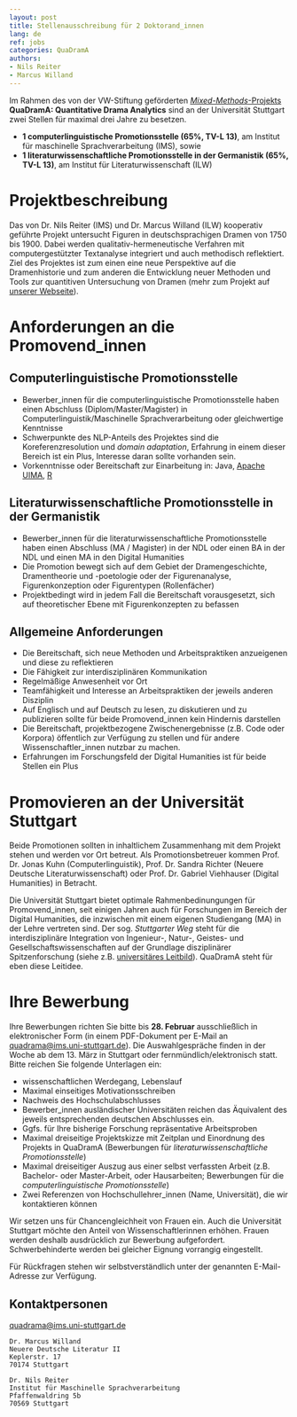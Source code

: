 ```yaml
---
layout: post
title: Stellenausschreibung für 2 Doktorand_innen
lang: de
ref: jobs
categories: QuaDramA
authors:
- Nils Reiter
- Marcus Willand
---
```


Im Rahmen des von der VW-Stiftung geförderten [*Mixed-Methods*-Projekts](https://www.volkswagenstiftung.de/mixedmethodsgeisteswissenschaften.html) **QuaDramA: Quantitative Drama Analytics** sind an der Universität Stuttgart zwei Stellen für maximal drei Jahre zu besetzen.

<!--more-->

- **1 computerlinguistische Promotionsstelle (65%, TV-L 13)**, am Institut für maschinelle Sprachverarbeitung (IMS), sowie
- **1 literaturwissenschaftliche Promotionsstelle in der Germanistik (65%, TV-L 13)**, am Institut für Literaturwissenschaft (ILW)



# Projektbeschreibung
Das von Dr. Nils Reiter (IMS) und Dr. Marcus Willand (ILW) kooperativ geführte Projekt untersucht Figuren in deutschsprachigen Dramen von 1750 bis 1900. Dabei werden qualitativ-hermeneutische Verfahren mit computergestützter Textanalyse integriert und auch methodisch reflektiert. Ziel des Projektes ist zum einen eine neue Perspektive auf die Dramenhistorie und zum anderen die Entwicklung neuer Methoden und Tools zur quantitiven Untersuchung von Dramen (mehr zum Projekt auf [unserer Webseite](https://quadrama.github.io)).

# Anforderungen an die Promovend_innen

## Computerlinguistische Promotionsstelle
- Bewerber_innen für die computerlinguistische Promotionsstelle haben einen Abschluss (Diplom/Master/Magister) in Computerlinguistik/Maschinelle Sprachverarbeitung oder gleichwertige Kenntnisse
- Schwerpunkte des NLP-Anteils des Projektes sind die Koreferenzresolution und *domain adaptation*, Erfahrung in einem dieser Bereich ist ein Plus, Interesse daran sollte vorhanden sein.
- Vorkenntnisse oder Bereitschaft zur Einarbeitung in: Java, [Apache UIMA](https://uima.apache.org), [R](https://www.r-project.org)


## Literaturwissenschaftliche Promotionsstelle in der Germanistik
- Bewerber_innen für die literaturwissenschaftliche Promotionsstelle haben einen Abschluss (MA / Magister) in  der NDL oder einen BA in der NDL und einen MA in den Digital Humanities
- Die Promotion bewegt sich auf dem Gebiet der Dramengeschichte, Dramentheorie und -poetologie oder der Figurenanalyse, Figurenkonzeption oder Figurentypen (Rollenfächer)
- Projektbedingt wird in jedem Fall die Bereitschaft vorausgesetzt, sich auf theoretischer Ebene mit Figurenkonzepten zu befassen

## Allgemeine Anforderungen
-  Die Bereitschaft, sich neue Methoden und Arbeitspraktiken anzueigenen und diese zu reflektieren
- Die Fähigkeit zur interdisziplinären Kommunikation
- Regelmäßige Anwesenheit vor Ort
- Teamfähigkeit und Interesse an Arbeitspraktiken der jeweils anderen Disziplin
- Auf Englisch und auf Deutsch zu lesen, zu diskutieren und zu publizieren sollte für beide Promovend_innen kein Hindernis darstellen
- Die Bereitschaft, projektbezogene Zwischenergebnisse (z.B. Code oder Korpora) öffentlich zur Verfügung zu stellen und für andere Wissenschaftler_innen nutzbar zu machen.
- Erfahrungen im Forschungsfeld der Digital Humanities ist für beide Stellen ein Plus


# Promovieren an der Universität Stuttgart
Beide Promotionen sollten in inhaltlichem Zusammenhang mit dem  Projekt stehen und werden vor Ort betreut. Als Promotionsbetreuer kommen Prof. Dr. Jonas Kuhn (Computerlinguistik), Prof. Dr. Sandra Richter (Neuere Deutsche Literaturwissenschaft) oder Prof. Dr. Gabriel Viehhauser (Digital Humanities) in Betracht.

Die Universität Stuttgart bietet optimale Rahmenbedinungungen für Promovend_innen, seit einigen Jahren auch für Forschungen im Bereich der Digital Humanities, die inzwischen mit einem eigenen Studiengang (MA) in der Lehre vertreten sind. Der sog. *Stuttgarter Weg* steht für die interdisziplinäre Integration von Ingenieur-, Natur-, Geistes- und Gesellschaftswissenschaften auf der Grundlage disziplinärer Spitzenforschung (siehe z.B. [universitäres Leitbild](http://www.uni-stuttgart.de/home/universitaet/leitbild/)). QuaDramA steht für eben diese Leitidee.


# Ihre Bewerbung
Ihre Bewerbungen richten Sie bitte bis **28. Februar** ausschließlich in elektronischer Form (in einem PDF-Dokument per E-Mail an quadrama@ims.uni-stuttgart.de). Die Auswahlgespräche finden in der Woche ab dem 13. März in Stuttgart oder fernmündlich/elektronisch statt. Bitte reichen Sie folgende Unterlagen ein:

- wissenschaftlichen Werdegang, Lebenslauf
- Maximal einseitiges Motivationsschreiben
- Nachweis des Hochschulabschlusses
- Bewerber_innen ausländischer Universitäten reichen das Äquivalent des jeweils entsprechenden deutschen Abschlusses ein.
- Ggfs. für Ihre bisherige Forschung repräsentative Arbeitsproben
- Maximal dreiseitige Projektskizze mit Zeitplan und Einordnung des Projekts in QuaDramA (Bewerbungen für *literaturwissenschaftliche Promotionsstelle*)
- Maximal dreiseitiger Auszug aus einer selbst verfassten Arbeit (z.B. Bachelor- oder Master-Arbeit, oder Hausarbeiten; Bewerbungen für  die *computerlinguistische Promotionsstelle*)
- Zwei Referenzen von Hochschullehrer_innen (Name, Universität), die wir kontaktieren können


Wir setzen uns für Chancengleichheit von Frauen ein. Auch die Universität Stuttgart möchte den Anteil von Wissenschaftlerinnen erhöhen. Frauen werden deshalb ausdrücklich zur Bewerbung aufgefordert. Schwerbehinderte werden bei gleicher Eignung vorrangig eingestellt.

Für Rückfragen stehen wir selbstverständlich unter der genannten E-Mail-Adresse zur Verfügung.

## Kontaktpersonen

[quadrama@ims.uni-stuttgart.de](mailto:quadrama@ims.uni-stuttgart.de)


```
Dr. Marcus Willand
Neuere Deutsche Literatur II
Keplerstr. 17
70174 Stuttgart
```

```
Dr. Nils Reiter
Institut für Maschinelle Sprachverarbeitung
Pfaffenwaldring 5b
70569 Stuttgart
```
